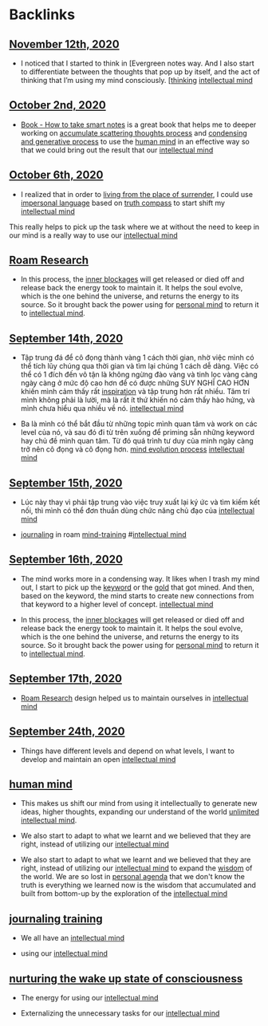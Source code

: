 
# Backlinks
## [November 12th, 2020](<November 12th, 2020.md>)
- I noticed that I started to think in [Evergreen notes way. And I also start to differentiate between the thoughts that pop up by itself, and the act of thinking that I’m using my mind consciously. [[thinking](<Evergreen notes way. And I also start to differentiate between the thoughts that pop up by itself, and the act of thinking that I’m using my mind consciously. [[thinking.md>) [intellectual mind](<intellectual mind.md>)

## [October 2nd, 2020](<October 2nd, 2020.md>)
- [Book - How to take smart notes](<Book - How to take smart notes.md>) is a great book that helps me to deeper working on [accumulate scattering thoughts process](<accumulate scattering thoughts process.md>) and [condensing and generative process](<condensing and generative process.md>) to use the [human mind](<human mind.md>) in an effective way so that we could bring out the result that our [intellectual mind](<intellectual mind.md>)

## [October 6th, 2020](<October 6th, 2020.md>)
- I realized that in order to [living from the place of surrender](<living from the place of surrender.md>), I could use [impersonal language](<impersonal language.md>) based on [truth compass](<truth compass.md>) to start shift my [intellectual mind](<intellectual mind.md>)

This really helps to pick up the task where we at without the need to keep in our mind is a really way to use our [intellectual mind](<intellectual mind.md>)

## [Roam Research](<Roam Research.md>)
- In this process, the [inner blockages](<inner blockages.md>) will get released or died off and release back the energy took to maintain it. It helps the soul evolve, which is the one behind the universe, and returns the energy to its source. So it brought back the power using for [personal mind](<personal mind.md>) to return it to [intellectual mind](<intellectual mind.md>).

## [September 14th, 2020](<September 14th, 2020.md>)
- Tập trung đá để cô đọng thành vàng 1 cách thời gian, nhờ việc mình có thể tích lũy chúng qua thời gian và tìm lại chúng 1 cách dễ dàng. Việc có thể có 1 đích đến vô tận là không ngừng đào vàng và tinh lọc vàng càng ngày càng ở mức độ cao hơn để có được những SUY NGHĨ CAO HƠN khiến mình cảm thấy rất [inspiration](<inspiration.md>) và tập trung hơn rất nhiều. Tâm trí mình không phải là lười, mà là rất ít thứ khiến nó cảm thấy hào hứng, và mình chưa hiểu qua nhiều về nó. [intellectual mind](<intellectual mind.md>)

- Ba là mình có thể bắt đầu từ những topic mình quan tâm và work on các level của nó, và sau đó đi từ trên xuống để priming sẵn những keyword hay chủ đề mình quan tâm. Từ đó quá trình tư duy của mình ngày càng trở nên cô đọng và cô đọng hơn. [mind evolution process](<mind evolution process.md>) [intellectual mind](<intellectual mind.md>)

## [September 15th, 2020](<September 15th, 2020.md>)
- Lúc này thay vì phải tập trung vào việc truy xuất lại ký ức và tìm kiếm kết nối, thì mình có thể đơn thuần dùng chức năng chủ đạo của [intellectual mind](<intellectual mind.md>)

- [journaling](<journaling.md>) in roam [mind-training](<mind-training.md>) #[intellectual mind](<intellectual mind.md>)

## [September 16th, 2020](<September 16th, 2020.md>)
- The mind works more in a condensing way. It likes when I trash my mind out, I start to pick up the [keyword](<keyword.md>) or the [gold](<gold.md>) that got mined. And then, based on the keyword, the mind starts to create new connections from that keyword to a higher level of concept. [intellectual mind](<intellectual mind.md>)

- In this process, the [inner blockages](<inner blockages.md>) will get released or died off and release back the energy took to maintain it. It helps the soul evolve, which is the one behind the universe, and returns the energy to its source. So it brought back the power using for [personal mind](<personal mind.md>) to return it to [intellectual mind](<intellectual mind.md>).

## [September 17th, 2020](<September 17th, 2020.md>)
- [Roam Research](<Roam Research.md>) design helped us to maintain ourselves in [intellectual mind](<intellectual mind.md>)

## [September 24th, 2020](<September 24th, 2020.md>)
- Things have different levels and depend on what levels, I want to develop and maintain an open [intellectual mind](<intellectual mind.md>)

## [human mind](<human mind.md>)
- This makes us shift our mind from using it intellectually to generate new ideas, higher thoughts, expanding our understand of the world [unlimited](<unlimited.md>) [intellectual mind](<intellectual mind.md>).

- We also start to adapt to what we learnt and we believed that they are right, instead of utilizing our [intellectual mind](<intellectual mind.md>)

- We also start to adapt to what we learnt and we believed that they are right, instead of utilizing our [intellectual mind](<intellectual mind.md>) to expand the [wisdom](<wisdom.md>) of the world. We are so lost in [personal agenda](<personal agenda.md>) that we don't know the truth is everything we learned now is the wisdom that accumulated and built from bottom-up by the exploration of the [intellectual mind](<intellectual mind.md>)

## [journaling training](<journaling training.md>)
- We all have an [intellectual mind](<intellectual mind.md>)

- using our [intellectual mind](<intellectual mind.md>)

## [nurturing the wake up state of consciousness](<nurturing the wake up state of consciousness.md>)
- The energy for using our [intellectual mind](<intellectual mind.md>)

- Externalizing the unnecessary tasks for our [intellectual mind](<intellectual mind.md>)

